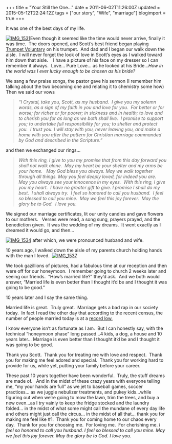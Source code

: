 +++
title = "Your Still the One…"
date = 2011-06-02T11:26:00Z
updated = 2015-05-12T22:24:12Z
tags = ["our story", "Wife", "marriage"]
blogimport = true 
+++

It was one of the best days of my life.&#160; 

[![IMG_1531](https://latc.s3.amazonaws.com/wp-content/uploads/2011/06/IMG_1531.jpg "IMG_1531")](https://latc.s3.amazonaws.com/wp-content/uploads/2011/06/IMG_1531.jpg)Even though it seemed like the time would never arrive, finally it was time.&#160; The doors opened, and Scott’s best friend began playing [Trumpet Voluntary](http://www.youtube.com/watch?v=8lTTWraugCI&amp;feature=related) on his trumpet.&#160; And dad and I began our walk down the aisle.&#160; I will never forget the look of love in Scott’s eyes as I walked toward him down that aisle.&#160;&#160;&#160; I have a picture of his face on my dresser so I can remember it always.&#160; Love… Pure Love… as he looked at his Bride…_How in the world was I ever lucky enough to be chosen as his bride?&#160;_ 

We sang a few praise songs, the pastor gave his sermon (I remember him talking about the two becoming one and relating it to chemistry some how)&#160; Then we said our vows 
  > _“I Crystal, take you, Scott, as my husband.&#160; I give you my solemn words, as a sign of my faith in you and love for you.&#160; For better or for worse; for richer or for poorer; in sickness and in health; to love and to cherish you for as long as we both shall live.&#160; I promise to support you; to undertake full responsibility for you; to shelter and protect you.&#160; I trust you. I will stay with you, never leaving you, and make a home with you after the pattern for Christian marriage commanded by God and described in the Scripture.”_  

and then we exchanged our rings…
  > _With this ring, I give to you my promise that from this day forward you shall not walk alone.&#160; May my heart be your shelter and my arms be your home.&#160;&#160; May God bless you always. May we walk together through all things. May you feel deeply loved, for indeed you are.&#160; May you always see your innocence in my eyes.&#160; With this ring, I give you my heart.&#160; I have no greater gift to give. I promise I shall do my best.&#160; I shall always try.&#160; I feel so honored to call you husband.&#160; I feel so blessed to call you mine.&#160; May we feel this joy forever.&#160; May the glory be to God.&#160; I love you._  

We signed our marriage certificates, lit our unity candles and gave flowers to our mothers.&#160;&#160; Verses were read, a song sung, prayers prayed, and the benediction given.&#160; It was the wedding of my dreams.&#160; It went exactly as I dreamed it would go, and then…

[![IMG_1534](https://latc.s3.amazonaws.com/wp-content/uploads/2011/06/IMG_1534.jpg "IMG_1534")](https://latc.s3.amazonaws.com/wp-content/uploads/2011/06/IMG_1534.jpg) after which, we were pronounced husband and wife.

10 years ago, I walked down the aisle of my parents church holding hands with the man I loved.&#160; [![IMG_1537](https://latc.s3.amazonaws.com/wp-content/uploads/2011/06/IMG_1537.jpg "IMG_1537")](https://latc.s3.amazonaws.com/wp-content/uploads/2011/06/IMG_1537.jpg)

We took gazillions of pictures, had a fabulous time at our reception and then were off for our honeymoon.&#160; I remember going to church 2 weeks later and seeing our friends.&#160; “How’s married life?” they’d ask.&#160; And we both would answer, “Married life is even better than I thought it’d be and I thought it was going to be good.” 

10 years later and I say the same thing.&#160; 

Married life is great.&#160; Truly great.&#160; Marriage gets a bad rap in our society today.&#160; In fact I read the other day that according to the recent census, the number of people married today is at a [record low.](http://www.prb.org/Articles/2010/usmarriagedecline.aspx)&#160; 

I know everyone isn’t as fortunate as I am.&#160; But I can honestly say, with the technical “honeymoon phase” long passed…4 kids, a dog, a house and 10 years later… Marriage is even better than I thought it’d be and I thought it was going to be good.&#160; 

Thank you Scott.&#160; Thank you for treating me with love and respect.&#160; Thank you for making me feel adored and special.&#160; Thank you for working hard to provide for us, while yet, putting your family before your career. 

These past 10 years together have been wonderful.&#160; Truly, the stuff dreams are made of.&#160;&#160; And in the midst of these crazy years with everyone telling me, “my your hands are full” as we jet to baseball games, soccer practices… as we juggle nebulizer treatments, and pukey kids…while figuring out when we’re going to mow the lawn, trim the trees, and buy a new oven…as I try vainly to keep the fridge stocked and the laundry folded… in the midst of what some might call the mundane of every day life and others might just call the circus… in the midst of all that… thank you for making me feel like #1.&#160; Thank you for coming home to our chaos every day.&#160; Thank for you for choosing me.&#160; For loving me.&#160; For cherishing me.  _I feel so honored to call you husband. I feel so blessed to call you mine. May we feel this joy forever. May the glory be to God. I love you._ 
